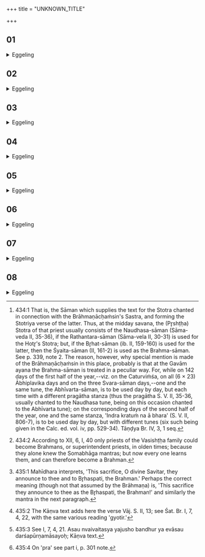 +++
title = "UNKNOWN_TITLE"

+++


##  01
<details><summary>Eggeling</summary>

1. Now once on a time the gods, while performing sacrifice, were afraid of an attack from the Asura-Rakshas. They said, 'Who of us shall sit on the south side; we will then enter upon the sacrifice on the north side in a place free from danger and injury.'
</details>

##  02
<details><summary>Eggeling</summary>

2. They said, 'He who is the strongest of us, let him sit on the south side; we will then enter upon the sacrifice on the north side in a place free from danger and injury.'
</details>

##  03
<details><summary>Eggeling</summary>

3. They said, 'Verily, Indra is the strongest of us: let Indra sit on the south side; we will then enter upon the sacrifice on the north side in a place free from danger and injury.'
</details>

##  04
<details><summary>Eggeling</summary>

4. They said to Indra, 'Verily, thou art the strongest of us: sit thou on the south side; we will then enter upon the sacrifice on the north side in a place free from danger and injury.'
</details>

##  05
<details><summary>Eggeling</summary>

5. He said, 'What will be my reward then?'--'The office of Brāhmaṇācḥaṁsin shall be thine, the

 Brahmasāman [^egg_1006] shall be thine!'--Hence one elects the Brāhmaṇācḥaṁsin with, 'Indra is the Brahman, by virtue of the Brahmaship!' for to Indra belongs this (office). Indra sat on the south side, and they entered upon the sacrifice on the north side in a place free from danger and injury. Therefore let him who is the strongest sit on the south side, and let them then enter upon the sacrifice on the north side in a place free from danger and injury. Now he, forsooth, who is the most learned of Brāhmans, is the strongest of them; and as now any one is (able to become) a (superintendent) Brahman [^egg_1007]--nay, does he not sit still?--therefore whosoever is the strongest

[^egg_1006]: 434:1 That is, the Sāman which supplies the text for the Stotra chanted in connection with the Brāhmaṇācḥaṁsin's Sastra, and forming the Stotriya verse of the latter. Thus, at the midday savana, the (Pr̥shṭḥa) Stotra of that priest usually consists of the Naudhasa-sāman (Sāma-veda II, 35-36), if the Rathantara-sāman (Sāma-vela II, 30-31) is used for the Hotr̥'s Stotra; but, if the Br̥hat-sāman (ib. II, 159-160) is used for the latter, then the Śyaita-sāman (II, 161-2) is used as the Brahma-sāman. See p. 339, note 2. The reason, however, why special mention is made of the Brāhmaṇācḥaṁsin in this place, probably is that at the Gavām ayana the Brahma-sāman is treated in a peculiar way. For, while on 142 days of the first half of the year,--viz. on the Caturviṁśa, on all (6 × 23) Ābhiplavika days and on the three Svara-sāman days,--one and the same tune, the Abhīvarta-sāman, is to be used day by day, but each time with a different pragātha stanza (thus the pragātha S. V. II, 35-36, usually chanted to the Naudhasa tune, being on this occasion chanted to the Abhīvarta tune); on the corresponding days of the second half of the year, one and the same stanza, 'Indra kratuṁ na ā bhara' (S. V. II, 806-7), is to be used day by day, but with different tunes (six such being given in the Calc. ed. vol. iv, pp. 529-34). Tāṇḍya Br. IV, 3, 1 seq.

[^egg_1007]: 434:2 According to XII, 6, I, 40 only priests of the Vasishṭḥa family could become Brahmans, or superintendent priests, in olden times; because they alone knew the Somabhāga mantras; but now every one learns them, and can therefore become a Brahman.

of them, let him sit on the south side, and let them then enter upon the sacrifice on the north side in a place free from danger and injury. Hence Brāhmans sit on the south side (of the vedi), and they enter upon the sacrifice on the north side in a place free from danger and injury.
</details>

##  06
<details><summary>Eggeling</summary>

6. When (the Prastotr̥) says, 'Brahman, we will chant, O Praśāstar!' then the Brahman mutters (Vāj.. S. II, 12), 'This thy sacrifice, O divine Savitar, have they announced unto Br̥haspati (the lord of prayer), the Brahman [^egg_1008]: therefore speed the sacrifice, speed the lord of the sacrifice, speed me [^egg_1009]!--Praise ye at the impulse (prasava) of Savitr̥!' The significance is the same (as before) [^egg_1010]. With this (text) must probably enter upon (the chant).

[^egg_1008]: 435:1 Mahīdhara interprets, 'This sacrifice, O divine Savitar, they announce to thee and to Br̥haspati, the Brahman.' Perhaps the correct meaning (though not that assumed by the Brāhmaṇa) is, 'This sacrifice they announce to thee as the Br̥haspati, the Brahman!' and similarly the mantra in the next paragraph.

[^egg_1009]: 435:2 The Kāṇva text adds here the verse Vāj. S. II, 13; see Śat. Br. I, 7, 4, 22, with the same various reading 'gyotir.'

[^egg_1010]: 435:3 See I, 7, 4, 21. Asau nvaivaitasya yajusho bandhur ya evāsau darśapūrṇamāsayoḥ; Kāṇva text.
</details>

##  07
<details><summary>Eggeling</summary>

7. But one may also enter upon it with, 'O divine Savitar; this, O Br̥haspati, forwards!' Therewith he hastes to Savitr̥ for his impulsion, for he is the impeller (prasavitr̥) of the gods; and 'O Br̥haspati, forwards!' he says, because Br̥haspati is the Brahman of the gods,--thus he announces it to him who is the Brahman of the gods: therefore he says, 'O Br̥haspati, forwards [^egg_1011]!'

[^egg_1011]: 435:4 On 'pra' see part i, p. 301 note.
</details>

##  08
<details><summary>Eggeling</summary>

8. The Maitrāvaruṇa then mutters, 'Impelled

by the divine Savitr̥, acceptable to Mitra and Varuṇa!' Therewith he hastes to Savitr̥ for his impulsion, for he is the impeller of the gods; and 'acceptable to Mitra and Varuṇa' he says, because Mitra and Varuṇa are the deities of the Maitrāvaruṇa (Praśāstr̥),--thus he announces it to those who are the deities of the Maitrāvaruṇa: therefore he says, 'acceptable to Mitra and Varuṇa.'
</details>